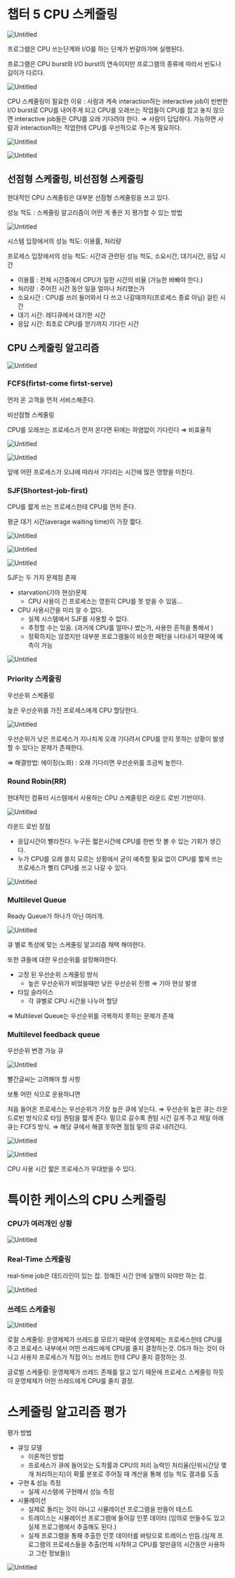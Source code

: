 # 챕터 5 CPU 스케줄링

![Untitled](%E1%84%8E%E1%85%A2%E1%86%B8%E1%84%90%E1%85%A5%205%20CPU%20%E1%84%89%E1%85%B3%E1%84%8F%E1%85%A6%E1%84%8C%E1%85%AE%E1%86%AF%E1%84%85%E1%85%B5%E1%86%BC%20e1bf507f44244a74a9716cd731ee7318/Untitled.png)

프로그램은 CPU 쓰는단계와 I/O를 하는 단계가 번갈아가며 실행된다.

프로그램은 CPU burst와 I/O burst의 연속이지만 프로그램의 종류에 따라서 빈도나 길이가 다르다.

![Untitled](%E1%84%8E%E1%85%A2%E1%86%B8%E1%84%90%E1%85%A5%205%20CPU%20%E1%84%89%E1%85%B3%E1%84%8F%E1%85%A6%E1%84%8C%E1%85%AE%E1%86%AF%E1%84%85%E1%85%B5%E1%86%BC%20e1bf507f44244a74a9716cd731ee7318/Untitled%201.png)

CPU 스케줄링이 필요한 이유 : 사람과 계속 interaction하는 interactive job이 빈번한 I/O burst로 CPU를 내어주게 되고 CPU를 오래쓰는 작업들이 CPU를 잡고 놓지 않으면 interactive job들은 CPU를 오래 기다려야 한다. ⇒ 사람이 답답하다. 가능하면 사람과 interaction하는 작업한테 CPU를 우선적으로 주는게 필요하다. 

![Untitled](%E1%84%8E%E1%85%A2%E1%86%B8%E1%84%90%E1%85%A5%205%20CPU%20%E1%84%89%E1%85%B3%E1%84%8F%E1%85%A6%E1%84%8C%E1%85%AE%E1%86%AF%E1%84%85%E1%85%B5%E1%86%BC%20e1bf507f44244a74a9716cd731ee7318/Untitled%202.png)

![Untitled](%E1%84%8E%E1%85%A2%E1%86%B8%E1%84%90%E1%85%A5%205%20CPU%20%E1%84%89%E1%85%B3%E1%84%8F%E1%85%A6%E1%84%8C%E1%85%AE%E1%86%AF%E1%84%85%E1%85%B5%E1%86%BC%20e1bf507f44244a74a9716cd731ee7318/Untitled%203.png)

## 선점형 스케줄링, 비선점형 스케줄링

현대적인 CPU 스케줄링은 대부분 선점형 스케줄링을 쓰고 있다.

성능 척도 : 스케줄링 알고리즘이 어떤 게 좋은 지 평가할 수 있는 방법

![Untitled](%E1%84%8E%E1%85%A2%E1%86%B8%E1%84%90%E1%85%A5%205%20CPU%20%E1%84%89%E1%85%B3%E1%84%8F%E1%85%A6%E1%84%8C%E1%85%AE%E1%86%AF%E1%84%85%E1%85%B5%E1%86%BC%20e1bf507f44244a74a9716cd731ee7318/Untitled%204.png)

시스템 입장에서의 성능 척도: 이용률, 처리량

프로세스 입장에서의 성능 척도: 시간과 관련된 성능 척도, 소요시간, 대기시간, 응답 시간

- 이용률 : 전체 시간중에서 CPU가 일한 시간의 비율 (가능한 바빠야 한다.)
- 처리량 : 주어진 시간 동안 일을 얼마나 처리했는가
- 소요시간 : CPU를 쓰러 들어와서 다 쓰고 나갈때까지(프로세스 종료 아님) 걸린 시간
- 대기 시간: 레디큐에서 대기한 시간
- 응답 시간: 최초로 CPU를 얻기까지 기다린 시간

## CPU 스케줄링 알고리즘

![Untitled](%E1%84%8E%E1%85%A2%E1%86%B8%E1%84%90%E1%85%A5%205%20CPU%20%E1%84%89%E1%85%B3%E1%84%8F%E1%85%A6%E1%84%8C%E1%85%AE%E1%86%AF%E1%84%85%E1%85%B5%E1%86%BC%20e1bf507f44244a74a9716cd731ee7318/Untitled%205.png)

### FCFS(firtst-come firtst-serve)

먼저 온 고객을 먼저 서비스해준다.

비선점형 스케줄링

CPU를 오래쓰는 프로세스가 먼저 온다면 뒤에는 하염없이 기다린다 ⇒ 비효율적

![Untitled](%E1%84%8E%E1%85%A2%E1%86%B8%E1%84%90%E1%85%A5%205%20CPU%20%E1%84%89%E1%85%B3%E1%84%8F%E1%85%A6%E1%84%8C%E1%85%AE%E1%86%AF%E1%84%85%E1%85%B5%E1%86%BC%20e1bf507f44244a74a9716cd731ee7318/Untitled%206.png)

![Untitled](%E1%84%8E%E1%85%A2%E1%86%B8%E1%84%90%E1%85%A5%205%20CPU%20%E1%84%89%E1%85%B3%E1%84%8F%E1%85%A6%E1%84%8C%E1%85%AE%E1%86%AF%E1%84%85%E1%85%B5%E1%86%BC%20e1bf507f44244a74a9716cd731ee7318/Untitled%207.png)

앞에 어떤 프로세스가 오냐에 따라서 기다리는 시간에 많은 영향을 미친다. 

### SJF(Shortest-job-first)

CPU를 짧게 쓰는 프로세스한테 CPU를 먼저 준다.

평균 대기 시간(average waiting time)이 가장 짧다.

![Untitled](%E1%84%8E%E1%85%A2%E1%86%B8%E1%84%90%E1%85%A5%205%20CPU%20%E1%84%89%E1%85%B3%E1%84%8F%E1%85%A6%E1%84%8C%E1%85%AE%E1%86%AF%E1%84%85%E1%85%B5%E1%86%BC%20e1bf507f44244a74a9716cd731ee7318/Untitled%208.png)

![Untitled](%E1%84%8E%E1%85%A2%E1%86%B8%E1%84%90%E1%85%A5%205%20CPU%20%E1%84%89%E1%85%B3%E1%84%8F%E1%85%A6%E1%84%8C%E1%85%AE%E1%86%AF%E1%84%85%E1%85%B5%E1%86%BC%20e1bf507f44244a74a9716cd731ee7318/Untitled%209.png)

![Untitled](%E1%84%8E%E1%85%A2%E1%86%B8%E1%84%90%E1%85%A5%205%20CPU%20%E1%84%89%E1%85%B3%E1%84%8F%E1%85%A6%E1%84%8C%E1%85%AE%E1%86%AF%E1%84%85%E1%85%B5%E1%86%BC%20e1bf507f44244a74a9716cd731ee7318/Untitled%2010.png)

SJF는 두 가지 문제점 존재

- starvation(기아 현상)문제
    - CPU 사용이 긴 프로세스는 영원히 CPU를 못 받을 수 있음…
- CPU 사용시간을 미리 알 수 없다.
    - 실제 시스템에서 SJF를 사용할 수 없다.
    - 추정할 수는 있음. (과거에 CPU를 얼마나 썼는가, 사용한 흔적을 통해서 )
    - 정확하지는 않겠지만 대부분 프로그램들이 비슷한 패턴을 나타내기 때문에 예측이 가능

![Untitled](%E1%84%8E%E1%85%A2%E1%86%B8%E1%84%90%E1%85%A5%205%20CPU%20%E1%84%89%E1%85%B3%E1%84%8F%E1%85%A6%E1%84%8C%E1%85%AE%E1%86%AF%E1%84%85%E1%85%B5%E1%86%BC%20e1bf507f44244a74a9716cd731ee7318/Untitled%2011.png)

### Priority 스케줄링

우선순위 스케줄링

높은 우선순위를 가진 프로세스에게 CPU 할당한다.

![Untitled](%E1%84%8E%E1%85%A2%E1%86%B8%E1%84%90%E1%85%A5%205%20CPU%20%E1%84%89%E1%85%B3%E1%84%8F%E1%85%A6%E1%84%8C%E1%85%AE%E1%86%AF%E1%84%85%E1%85%B5%E1%86%BC%20e1bf507f44244a74a9716cd731ee7318/Untitled%2012.png)

우선순위가 낮은 프로세스가 지나치게 오래 기다려서 CPU를 얻지 못하는 상황이 발생할 수 있다는 문제가 존재한다.

⇒ 해결방법: 에이징(노화) : 오래 기다리면 우선순위를 조금씩 높힌다.

### Round Robin(RR)

현대적인 컴퓨터 시스템에서 사용하는 CPU 스케줄링은 라운드 로빈 기반이다.

![Untitled](%E1%84%8E%E1%85%A2%E1%86%B8%E1%84%90%E1%85%A5%205%20CPU%20%E1%84%89%E1%85%B3%E1%84%8F%E1%85%A6%E1%84%8C%E1%85%AE%E1%86%AF%E1%84%85%E1%85%B5%E1%86%BC%20e1bf507f44244a74a9716cd731ee7318/Untitled%2013.png)

라운드 로빈 장점

- 응답시간이 빨라진다. 누구든 짧은시간에 CPU를 한번 맛 볼 수 있는 기회가 생긴다.
- 누가 CPU를 오래 쓸지 모르는 상황에서 굳이 예측할 필요 없이 CPU를 짧게 쓰는 프로세스가 빨리 CPU를 쓰고 나갈 수 있다.

![Untitled](%E1%84%8E%E1%85%A2%E1%86%B8%E1%84%90%E1%85%A5%205%20CPU%20%E1%84%89%E1%85%B3%E1%84%8F%E1%85%A6%E1%84%8C%E1%85%AE%E1%86%AF%E1%84%85%E1%85%B5%E1%86%BC%20e1bf507f44244a74a9716cd731ee7318/Untitled%2014.png)

 

### Multilevel Queue

Ready Queue가 하나가 아닌 여러개.

![Untitled](%E1%84%8E%E1%85%A2%E1%86%B8%E1%84%90%E1%85%A5%205%20CPU%20%E1%84%89%E1%85%B3%E1%84%8F%E1%85%A6%E1%84%8C%E1%85%AE%E1%86%AF%E1%84%85%E1%85%B5%E1%86%BC%20e1bf507f44244a74a9716cd731ee7318/Untitled%2015.png)

큐 별로 특성에 맞는 스케줄링 알고리즘 채택 해야한다.

또한 큐들에 대한 우선순위를 설정해야한다.

- 고정 된 우선순위 스케줄링 방식
    - 높은 우선순위가 비었을때만 낮은 우선순위 진행 ⇒ 기아 현상 발생
- 타임 슬라이스
    - 각 큐별로 CPU 시간을 나누어 할당

⇒ Multilevel Queue는 우선순위를 극복하지 못하는 문제가 존재

 

### Multilevel feedback queue

우선순위 변경 가능 큐

![Untitled](%E1%84%8E%E1%85%A2%E1%86%B8%E1%84%90%E1%85%A5%205%20CPU%20%E1%84%89%E1%85%B3%E1%84%8F%E1%85%A6%E1%84%8C%E1%85%AE%E1%86%AF%E1%84%85%E1%85%B5%E1%86%BC%20e1bf507f44244a74a9716cd731ee7318/Untitled%2016.png)

빨간글씨는 고려해야 할 사항

보통 어떤 식으로 운용하냐면

처음 들어온 프로세스는 우선순위가 가장 높은 큐에 넣는다. ⇒ 우선순위 높은 큐는 라운드로빈 방식으로 타임 퀀텀을 짧게 준다. 밑으로 갈수록 퀀텀 시간 길게 주고 제일 아래 큐는 FCFS 방식. ⇒ 해당 큐에서 해결 못하면 점점 밑의 큐로 내려간다.

![Untitled](%E1%84%8E%E1%85%A2%E1%86%B8%E1%84%90%E1%85%A5%205%20CPU%20%E1%84%89%E1%85%B3%E1%84%8F%E1%85%A6%E1%84%8C%E1%85%AE%E1%86%AF%E1%84%85%E1%85%B5%E1%86%BC%20e1bf507f44244a74a9716cd731ee7318/Untitled%2017.png)

![Untitled](%E1%84%8E%E1%85%A2%E1%86%B8%E1%84%90%E1%85%A5%205%20CPU%20%E1%84%89%E1%85%B3%E1%84%8F%E1%85%A6%E1%84%8C%E1%85%AE%E1%86%AF%E1%84%85%E1%85%B5%E1%86%BC%20e1bf507f44244a74a9716cd731ee7318/Untitled%2018.png)

CPU 사용 시간 짧은 프로세스가 우대받을 수 있다.

# 특이한 케이스의 CPU 스케줄링

### CPU가 여러개인 상황

![Untitled](%E1%84%8E%E1%85%A2%E1%86%B8%E1%84%90%E1%85%A5%205%20CPU%20%E1%84%89%E1%85%B3%E1%84%8F%E1%85%A6%E1%84%8C%E1%85%AE%E1%86%AF%E1%84%85%E1%85%B5%E1%86%BC%20e1bf507f44244a74a9716cd731ee7318/Untitled%2019.png)

### Real-Time 스케줄링

real-time job은 데드라인이 있는 잡. 정해진 시간 안에 실행이 되야만 하는 잡.

![Untitled](%E1%84%8E%E1%85%A2%E1%86%B8%E1%84%90%E1%85%A5%205%20CPU%20%E1%84%89%E1%85%B3%E1%84%8F%E1%85%A6%E1%84%8C%E1%85%AE%E1%86%AF%E1%84%85%E1%85%B5%E1%86%BC%20e1bf507f44244a74a9716cd731ee7318/Untitled%2020.png)

### 쓰레드 스케줄링

![Untitled](%E1%84%8E%E1%85%A2%E1%86%B8%E1%84%90%E1%85%A5%205%20CPU%20%E1%84%89%E1%85%B3%E1%84%8F%E1%85%A6%E1%84%8C%E1%85%AE%E1%86%AF%E1%84%85%E1%85%B5%E1%86%BC%20e1bf507f44244a74a9716cd731ee7318/Untitled%2021.png)

로컬 스케줄링: 운영체제가 쓰레드를 모르기 때문에 운영체제는 프로세스한테 CPU를 주고 프로세스 내부에서 어떤 쓰레드에게 CPU를 줄지 결정하는것. OS가 하는 것이 아니고 사용자 프로세스가 직접 어느 쓰레드 한테 CPU 줄지 결정하는 것.

글로벌 스케줄링: 운영체제가 쓰레드 존재를 알고 있기 때문에 프로세스 스케줄링 하듯이 운영체제가 어떤 쓰레드에게 CPU를 줄지 결정.

 

# 스케줄링 알고리즘 평가

평가 방법

- 큐잉 모델
    - 이론적인 방법
    - 프로세스가 큐에 들어오는 도착률과 CPU의 처리 능력인 처리율(단위시간당 몇개 처리하는지)이 확률 분포로 주어질 때 계산을 통해 성능 척도 결과를 도출
- 구현 & 성능 측정
    - 실제 시스템에 구현해서 성능 측정
- 시뮬레이션
    - 실제로 돌리는 것이 아니고 시뮬레이션 프로그램을 만들어 테스트
    - 트레이스는 시뮬레이션 프로그램에 들어갈 인풋 데이터 (임의로 만들수도 있고 실제 프로그램에서 추출해도 된다.)
    - 실제 프로그램을 통해 추출한 인풋 데이터를 바탕으로 트레이스 만듬.(실제 프로그램의 프로세스들을 추출(언제 시작하고 CPU를 얼만큼의 시간동안 사용하고 그런 정보들))

![Untitled](%E1%84%8E%E1%85%A2%E1%86%B8%E1%84%90%E1%85%A5%205%20CPU%20%E1%84%89%E1%85%B3%E1%84%8F%E1%85%A6%E1%84%8C%E1%85%AE%E1%86%AF%E1%84%85%E1%85%B5%E1%86%BC%20e1bf507f44244a74a9716cd731ee7318/Untitled%2022.png)